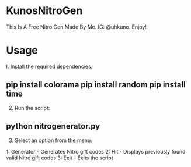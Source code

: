 # KunosNitroGen
This Is A Free Nitro Gen Made By Me. IG: @uhkuno. Enjoy!

# Usage
I. Install the required dependencies:

pip install colorama
pip install random
pip install time
-----------------------
2. Run the script:

python nitrogenerator.py
------------------
3. Select an option from the menu:

  1: Generator - Generates Nitro gift codes
   2: Hit - Displays previously found valid Nitro gift codes
    3: Exit - Exits the script
